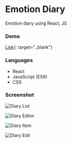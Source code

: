 # Emotion Diary

Emotion diary using React, JS


### Demo
[Link](https://consoleryog-react-emotion-diary-project.web.app/){: target="_blank"}



### Languages

- React
- JavaScript (ES6)
- CSS


### Screenshot

![Diary List](https://user-images.githubusercontent.com/88661435/191535138-800cf500-15fb-4a85-9872-cd367e5147cc.png)

![Diary Editor](https://user-images.githubusercontent.com/88661435/191535446-f8633b46-93fb-44bd-a422-a7f08434b5c0.png)

![Diary Item](https://user-images.githubusercontent.com/88661435/191535567-7e3eea23-40a1-44c0-b076-e8141925db3c.png)

![Diary Edit](https://user-images.githubusercontent.com/88661435/191535796-9e96ce7e-c37a-409e-8adb-d267886fd387.png)
